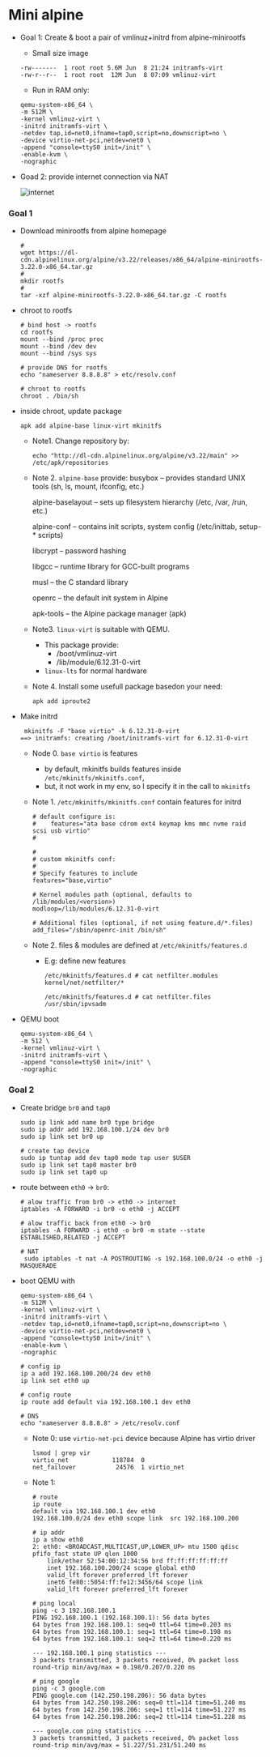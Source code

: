 # Mini alpine

* Goal 1: Create & boot a pair of vmlinuz+initrd from alpine-minirootfs
    * Small size image
    ```shell
    -rw-------  1 root root 5.6M Jun  8 21:24 initramfs-virt
    -rw-r--r--  1 root root  12M Jun  8 07:09 vmlinuz-virt
    ```

    * Run in RAM only:
    ```shell
    qemu-system-x86_64 \
    -m 512M \
    -kernel vmlinuz-virt \
    -initrd initramfs-virt \
    -netdev tap,id=net0,ifname=tap0,script=no,downscript=no \
    -device virtio-net-pci,netdev=net0 \
    -append "console=ttyS0 init=/init" \
    -enable-kvm \
    -nographic
    ```

* Goad 2: provide internet connection via NAT
    
    ![internet](images/networks.dio.svg)


### Goal 1

* Download minirootfs from alpine homepage

    ```shell
    #
    wget https://dl-cdn.alpinelinux.org/alpine/v3.22/releases/x86_64/alpine-minirootfs-3.22.0-x86_64.tar.gz
    #
    mkdir rootfs
    #
    tar -xzf alpine-minirootfs-3.22.0-x86_64.tar.gz -C rootfs
    ```

* chroot to rootfs

    ```shell
    # bind host -> rootfs
    cd rootfs
    mount --bind /proc proc
    mount --bind /dev dev
    mount --bind /sys sys

    # provide DNS for rootfs
    echo "nameserver 8.8.8.8" > etc/resolv.conf

    # chroot to rootfs
    chroot . /bin/sh
    ```

* inside chroot, update package

    ```shell
    apk add alpine-base linux-virt mkinitfs
    ```

    * Note1. Change repository by:
        ```shell
        echo "http://dl-cdn.alpinelinux.org/alpine/v3.22/main" >> /etc/apk/repositories
        ```

    * Note 2. `alpine-base` provide:
        busybox – provides standard UNIX tools (sh, ls, mount, ifconfig, etc.)

        alpine-baselayout – sets up filesystem hierarchy (/etc, /var, /run, etc.)

        alpine-conf – contains init scripts, system config (/etc/inittab, setup-* scripts)

        libcrypt – password hashing

        libgcc – runtime library for GCC-built programs

        musl – the C standard library

        openrc – the default init system in Alpine

        apk-tools – the Alpine package manager (apk)


    * Note3. `linux-virt` is suitable with QEMU. 
        * This package provide:
            * /boot/vmlinuz-virt
            * /lib/module/6.12.31-0-virt
        * `linux-lts` for normal hardware

    * Note 4. Install some usefull package basedon your need:

        ```shell
        apk add iproute2
        ```

* Make initrd

    ```shell
     mkinitfs -F "base virtio" -k 6.12.31-0-virt
    ==> initramfs: creating /boot/initramfs-virt for 6.12.31-0-virt
    ```

    * Node 0. `base virtio` is features

        * by default, mkinitfs builds features inside `/etc/mkinitfs/mkinitfs.conf`,
        * but, it not work in my env, so I specify it in the call to `mkinitfs`

    * Note 1. `/etc/mkinitfs/mkinitfs.conf` contain features for initrd

        ```shell
        # default configure is:
        #    features="ata base cdrom ext4 keymap kms mmc nvme raid scsi usb virtio"
        #
        
        #
        # custom mkinitfs conf:
        #
        # Specify features to include
        features="base,virtio"

        # Kernel modules path (optional, defaults to /lib/modules/<version>)
        modloop=/lib/modules/6.12.31-0-virt

        # Additional files (optional, if not using feature.d/*.files)
        add_files="/sbin/openrc-init /bin/sh"
        ```

    * Note 2. files & modules are defined at `/etc/mkinitfs/features.d`
        * E.g: define new features
            ```shell
            /etc/mkinitfs/features.d # cat netfilter.modules 
            kernel/net/netfilter/*

            /etc/mkinitfs/features.d # cat netfilter.files
            /usr/sbin/ipvsadm
            ```

* QEMU boot

    ```shell
    qemu-system-x86_64 \
    -m 512 \
    -kernel vmlinuz-virt \
    -initrd initramfs-virt \
    -append "console=ttyS0 init=/init" \
    -nographic
    ```


### Goal 2

* Create bridge `br0` and `tap0`

    ```shell
    sudo ip link add name br0 type bridge
    sudo ip addr add 192.168.100.1/24 dev br0
    sudo ip link set br0 up

    # create tap device
    sudo ip tuntap add dev tap0 mode tap user $USER
    sudo ip link set tap0 master br0
    sudo ip link set tap0 up
    ```

* route between `eth0` -> `br0`:

    ```shell
    # alow traffic from br0 -> eth0 -> internet
    iptables -A FORWARD -i br0 -o eth0 -j ACCEPT

    # alow traffic back from eth0 -> br0
    iptables -A FORWARD -i eth0 -o br0 -m state --state ESTABLISHED,RELATED -j ACCEPT

    # NAT
     sudo iptables -t nat -A POSTROUTING -s 192.168.100.0/24 -o eth0 -j MASQUERADE
    ```

* boot QEMU with

    ```shell
    qemu-system-x86_64 \
    -m 512M \
    -kernel vmlinuz-virt \
    -initrd initramfs-virt \
    -netdev tap,id=net0,ifname=tap0,script=no,downscript=no \
    -device virtio-net-pci,netdev=net0 \
    -append "console=ttyS0 init=/init" \
    -enable-kvm \
    -nographic
    ```

    ```shell
    # config ip
    ip a add 192.168.100.200/24 dev eth0
    ip link set eth0 up

    # config route
    ip route add default via 192.168.100.1 dev eth0

    # DNS
    echo "nameserver 8.8.8.8" > /etc/resolv.conf
    ```

    * Note 0: use `virtio-net-pci` device because Alpine has virtio driver
        ```shell
        lsmod | grep vir
        virtio_net            118784  0 
        net_failover           24576  1 virtio_net
        ```

    * Note 1:
        ```shell
        # route
        ip route
        default via 192.168.100.1 dev eth0 
        192.168.100.0/24 dev eth0 scope link  src 192.168.100.200 

        # ip addr
        ip a show eth0
        2: eth0: <BROADCAST,MULTICAST,UP,LOWER_UP> mtu 1500 qdisc pfifo_fast state UP qlen 1000
            link/ether 52:54:00:12:34:56 brd ff:ff:ff:ff:ff:ff
            inet 192.168.100.200/24 scope global eth0
            valid_lft forever preferred_lft forever
            inet6 fe80::5054:ff:fe12:3456/64 scope link 
            valid_lft forever preferred_lft forever
        
        # ping local
        ping -c 3 192.168.100.1
        PING 192.168.100.1 (192.168.100.1): 56 data bytes
        64 bytes from 192.168.100.1: seq=0 ttl=64 time=0.203 ms
        64 bytes from 192.168.100.1: seq=1 ttl=64 time=0.198 ms
        64 bytes from 192.168.100.1: seq=2 ttl=64 time=0.220 ms

        --- 192.168.100.1 ping statistics ---
        3 packets transmitted, 3 packets received, 0% packet loss
        round-trip min/avg/max = 0.198/0.207/0.220 ms
    
        # ping google
        ping -c 3 google.com
        PING google.com (142.250.198.206): 56 data bytes
        64 bytes from 142.250.198.206: seq=0 ttl=114 time=51.240 ms
        64 bytes from 142.250.198.206: seq=1 ttl=114 time=51.227 ms
        64 bytes from 142.250.198.206: seq=2 ttl=114 time=51.228 ms

        --- google.com ping statistics ---
        3 packets transmitted, 3 packets received, 0% packet loss
        round-trip min/avg/max = 51.227/51.231/51.240 ms
        ```